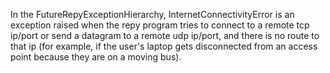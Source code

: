 In the FutureRepyExceptionHierarchy, InternetConnectivityError is an exception raised when the repy program tries to connect to a remote tcp ip/port or send a datagram to a remote udp ip/port, and there is no route to that ip (for example, if the user's laptop gets disconnected from an access point because they are on a moving bus).